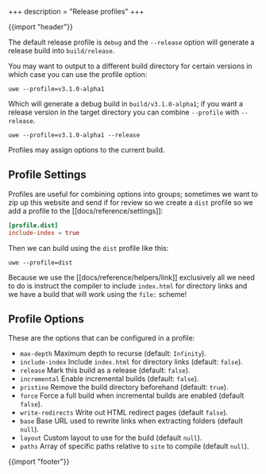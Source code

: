 +++
description = "Release profiles"
+++

{{import "header"}}

The default release profile is `debug` and the `--release` option will generate a release build into `build/release`.

You may want to output to a different build directory for certain versions in which case you can use the profile option:

```
uwe --profile=v3.1.0-alpha1
```

Which will generate a debug build in `build/v3.1.0-alpha1`; if you want a release version in the target directory you can combine `--profile` with `--release`.

```
uwe --profile=v3.1.0-alpha1 --release
```

Profiles may assign options to the current build.

## Profile Settings

Profiles are useful for combining options into groups; sometimes we want to zip up this website and send if for review so we create a `dist` profile so we add a profile to the [[docs/reference/settings]]:

```toml
[profile.dist]
include-index = true
```

Then we can build using the `dist` profile like this:

```
uwe --profile=dist
```

Because we use the [[docs/reference/helpers/link]] exclusively all we need to do is instruct the compiler to include `index.html` for directory links and we have a build that will work using the `file:` scheme!

## Profile Options

These are the options that can be configured in a profile:

* `max-depth` Maximum depth to recurse (default: `Infinity`).
* `include-index` Include `index.html` for directory links (default: `false`).
* `release` Mark this build as a release (default: `false`).
* `incremental` Enable incremental builds (default: `false`).
* `pristine` Remove the build directory beforehand (default: `true`).
* `force` Force a full build when incremental builds are enabled (default `false`).
* `write-redirects` Write out HTML redirect pages (default `false`).
* `base` Base URL used to rewrite links when extracting folders (default `null`).
* `layout` Custom layout to use for the build (default `null`).
* `paths` Array of specific paths relative to `site` to compile (default `null`).

{{import "footer"}}
